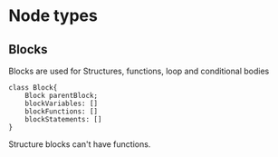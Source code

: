 # Node types
## Blocks
Blocks are used for Structures, functions, loop and conditional bodies
```
class Block{
    Block parentBlock;
    blockVariables: []
    blockFunctions: []
    blockStatements: []
}
```
Structure blocks can't have functions. <br/>